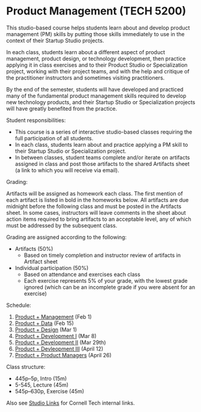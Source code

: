 # Product Management (TECH 5200)

This studio-based course helps students learn about and develop product management (PM) skills by putting those skills immediately to use in the context of their Startup Studio projects.

In each class, students learn about a different aspect of product management, product design, or technology development, then practice applying it in class exercises and to their Product Studio or Specialization project, working with their project teams, and with the help and critique of the practitioner instructors and sometimes visiting practitioners.

By the end of the semester, students will have developed and practiced many of the fundamental product management skills required to develop new technology products, and their Startup Studio or Specialization projects will have greatly benefited from the practice.

Student responsibilities:

* This course is a series of interactive studio-based classes requiring the full participation of all students.
* In each class, students learn about and practice applying a PM skill to their Startup Studio or Specialization project. 
* In between classes, student teams complete and/or iterate on artifacts assigned in class and post those artifacts to the shared Artifacts sheet (a link to which you will receive via email).

Grading:

Artifacts will be assigned as homework each class. The first mention of each artifact is listed in bold in the homeworks below. All artifacts are due midnight before the following class and must be posted in the Artifacts sheet. In some cases, instructors will leave comments in the sheet about action items required to bring artifacts to an acceptable level, any of which must be addressed by the subsequent class.

Grading are assigned according to the following:

* Artifacts (50%)
    * Based on timely completion and instructor review of artifacts in Artifact sheet
* Individual participation (50%)
    * Based on attendance and exercises each class
    * Each exercise represents 5% of your grade, with the lowest grade ignored (which can be an incomplete grade if you were absent for an exercise)

Schedule:

1. [Product + Management](https://github.com/cornelltech/product-management/wiki#session-1-product--management-the-phantom-product) (Feb 1)
1. [Product + Data](https://github.com/cornelltech/product-management/wiki#session-2-product--data-attack-of-the-data) (Feb 15)
1. [Product + Design](https://github.com/cornelltech/product-management/wiki#session-3-product--design-revenge-of-the-users) (Mar 1)
1. [Product + Development I](https://github.com/cornelltech/product-management/wiki#session-4-product--development-part-i-a-new-product) (Mar 8) 
1. [Product + Development II](https://github.com/cornelltech/product-management/wiki#session-5-product--development-ii-the-code-strikes-back) (Mar 29th)
1. [Product + Devleopment III](https://github.com/cornelltech/product-management/wiki#session-6-product--development-iii-return-of-the-product-manager) (April 12)
1. [Product + Product Managers](https://github.com/cornelltech/product-management/wiki#session-7-product--product-managers-the-product-manager-awakens) (April 26)

Class structure:

* 445p–5p, Intro (15m)
* 5-545, Lecture (45m)
* 545p–630p, Exercise (45m)

Also see [Studio Links](https://confluence.cornell.edu/pages/viewpage.action?spaceKey=studio&title=Studio+Links+and+Info) for Cornell Tech internal links.
